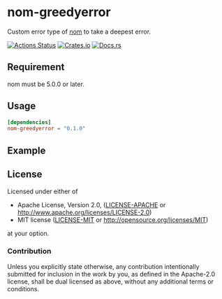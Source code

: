 # nom-greedyerror
Custom error type of [nom](https://github.com/Geal/nom) to take a deepest error.

[![Actions Status](https://github.com/dalance/nom-greedyerror/workflows/Rust/badge.svg)](https://github.com/dalance/nom-greedyerror/actions)
[![Crates.io](https://img.shields.io/crates/v/nom-greedyerror.svg)](https://crates.io/crates/nom-greedyerror)
[![Docs.rs](https://docs.rs/nom-greedyerror/badge.svg)](https://docs.rs/nom-greedyerror)

## Requirement

nom must be 5.0.0 or later.

## Usage

```Cargo.toml
[dependencies]
nom-greedyerror = "0.1.0"
```

## Example


## License

Licensed under either of

 * Apache License, Version 2.0, ([LICENSE-APACHE](LICENSE-APACHE) or http://www.apache.org/licenses/LICENSE-2.0)
 * MIT license ([LICENSE-MIT](LICENSE-MIT) or http://opensource.org/licenses/MIT)

at your option.

### Contribution

Unless you explicitly state otherwise, any contribution intentionally
submitted for inclusion in the work by you, as defined in the Apache-2.0
license, shall be dual licensed as above, without any additional terms or
conditions.
